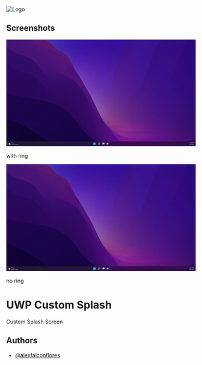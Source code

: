 ![Logo](/AssetsReadme/Logo.png)

## Screenshots

![App Screenshot](/AssetsReadme/withRing.gif)

with ring

![App Screenshot](/AssetsReadme/noRing.gif)

no ring


# UWP Custom Splash

Custom Splash Screen


## Authors

- [@alexfalconflores](https://github.com/alexfalconflores)


